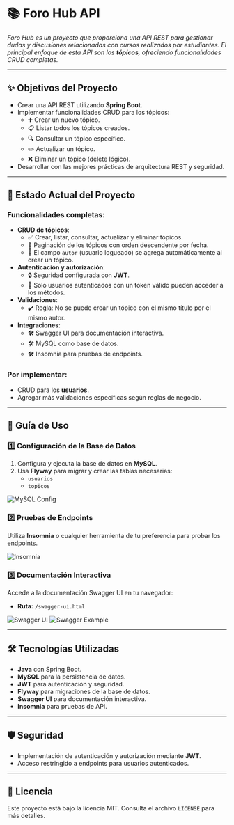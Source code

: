 # 📚 Foro Hub API

_Foro Hub es un proyecto que proporciona una API REST para gestionar dudas y discusiones relacionadas con cursos realizados por estudiantes. El principal enfoque de esta API son los **tópicos**, ofreciendo funcionalidades CRUD completas._

---

## ✨ **Objetivos del Proyecto**
- Crear una API REST utilizando **Spring Boot**.
- Implementar funcionalidades CRUD para los tópicos:
  - ➕ Crear un nuevo tópico.
  - 📋 Listar todos los tópicos creados.
  - 🔍 Consultar un tópico específico.
  - ✏️ Actualizar un tópico.
  - ❌ Eliminar un tópico (delete lógico).
- Desarrollar con las mejores prácticas de arquitectura REST y seguridad.

---

## 📌 **Estado Actual del Proyecto**
### Funcionalidades completas:
- **CRUD de tópicos**:
  - ✅ Crear, listar, consultar, actualizar y eliminar tópicos.
  - 🔁 Paginación de los tópicos con orden descendente por fecha.
  - 👤 El campo `autor` (usuario logueado) se agrega automáticamente al crear un tópico.
- **Autenticación y autorización**:
  - 🔒 Seguridad configurada con **JWT**.
  - 👥 Solo usuarios autenticados con un token válido pueden acceder a los métodos.
- **Validaciones**:
  - ✔️ Regla: No se puede crear un tópico con el mismo título por el mismo autor.
- **Integraciones**:
  - 🛠️ Swagger UI para documentación interactiva.
  - 🛠️ MySQL como base de datos.
  - 🛠️ Insomnia para pruebas de endpoints.

### Por implementar:
- CRUD para los **usuarios**.
- Agregar más validaciones específicas según reglas de negocio.

---

## 🚀 **Guía de Uso**

### 1️⃣ Configuración de la Base de Datos
1. Configura y ejecuta la base de datos en **MySQL**.
2. Usa **Flyway** para migrar y crear las tablas necesarias:
   - `usuarios`
   - `topicos`

![MySQL Config](https://github.com/user-attachments/assets/199868d5-2da1-4a9d-8951-e17fad0c3909)

### 2️⃣ Pruebas de Endpoints
Utiliza **Insomnia** o cualquier herramienta de tu preferencia para probar los endpoints.

![Insomnia](https://github.com/user-attachments/assets/d619f805-f917-4801-baae-b9b2b2ab24c4)

### 3️⃣ Documentación Interactiva
Accede a la documentación Swagger UI en tu navegador:
- **Ruta:** `/swagger-ui.html`

![Swagger UI](https://github.com/user-attachments/assets/67e9241c-2e24-4df1-a604-544ddddda2df)
![Swagger Example](https://github.com/user-attachments/assets/e5b0baa4-7509-4fb3-8a9c-544ce988e6a7)

---

## 🛠️ **Tecnologías Utilizadas**
- **Java** con Spring Boot.
- **MySQL** para la persistencia de datos.
- **JWT** para autenticación y seguridad.
- **Flyway** para migraciones de la base de datos.
- **Swagger UI** para documentación interactiva.
- **Insomnia** para pruebas de API.

---

## 🛡️ **Seguridad**
- Implementación de autenticación y autorización mediante **JWT**.
- Acceso restringido a endpoints para usuarios autenticados.

---

## 📝 **Licencia**
Este proyecto está bajo la licencia MIT. Consulta el archivo `LICENSE` para más detalles.
